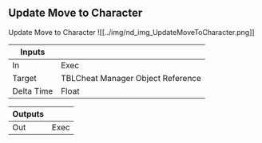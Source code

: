 ## Update Move to Character
Update Move to Character
![[../img/nd_img_UpdateMoveToCharacter.png]]

|Inputs||
|--|--|
| In | Exec |
| Target | TBLCheat Manager Object Reference |
| Delta Time | Float |

|Outputs||
|--|--|
| Out | Exec |
